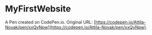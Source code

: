 # MyFirstWebsite

A Pen created on CodePen.io. Original URL: [https://codepen.io/Attila-Novak/pen/xxQyNpw](https://codepen.io/Attila-Novak/pen/xxQyNpw).

